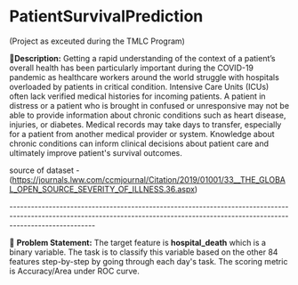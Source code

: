 # PatientSurvivalPrediction

(Project as exceuted during the TMLC Program)

🧾**Description:** Getting a rapid understanding of the context of a patient’s overall health has been particularly important during the COVID-19 pandemic as healthcare workers around the world struggle with hospitals overloaded by patients in critical condition. Intensive Care Units (ICUs) often lack verified medical histories for incoming patients. A patient in distress or a patient who is brought in confused or unresponsive may not be able to provide information about chronic conditions such as heart disease, injuries, or diabetes. Medical records may take days to transfer, especially for a patient from another medical provider or system. Knowledge about chronic conditions can inform clinical decisions about patient care and ultimately improve patient's survival outcomes.

source of dataset - (https://journals.lww.com/ccmjournal/Citation/2019/01001/33__THE_GLOBAL_OPEN_SOURCE_SEVERITY_OF_ILLNESS.36.aspx)  

\------------------------------------------------------------------------------------------------------------------------------------------------------------------------------------

🧭 **Problem Statement:** The target feature is **hospital_death** which is a binary variable. The task is to classify this variable based on the other 84 features step-by-step by going through each day's task. The scoring metric is Accuracy/Area under ROC curve.
